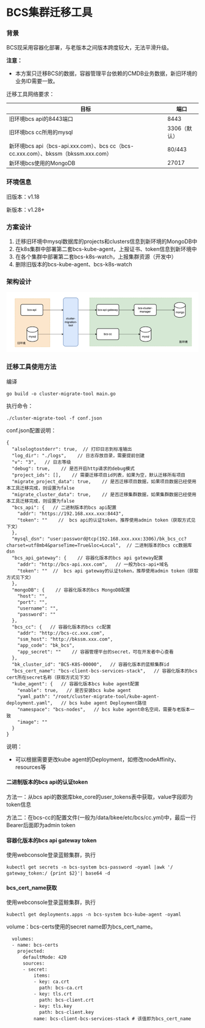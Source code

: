# BCS集群迁移工具

### 背景

BCS现采用容器化部署，与老版本之间版本跨度较大，无法平滑升级。

**注意：**

- 本方案只迁移BCS的数据，容器管理平台依赖的CMDB业务数据，新旧环境的业务ID需要一致。

迁移工具网络要求：

| 目标                                                         | 端口         |
| ------------------------------------------------------------ | ------------ |
| 旧环境bcs api的8443端口                                      | 8443         |
| 旧环境bcs cc所用的mysql                                      | 3306（默认） |
| 新环境bcs api（bcs-api.xxx.com）、bcs cc（bcs-cc.xxx.com）、bkssm（bkssm.xxx.com） | 80/443       |
| 新环境bcs使用的MongoDB                                       | 27017        |

### 环境信息

旧版本：v1.18

新版本：v1.28+

### 方案设计

1. 迁移旧环境中mysql数据库的projects和clusters信息到新环境的MongoDB中
2. 在k8s集群中部署第二套bcs-kube-agent，上报证书、token信息到新环境中
3. 在各个集群中部署第二套bcs-k8s-watch，上报集群资源（开发中）
4. 删除旧版本的bcs-kube-agent、bcs-k8s-watch

### 架构设计
![img.png](img.png)

### 迁移工具使用方法

编译

```
go build -o cluster-migrate-tool main.go
```

执行命令：

```
./cluster-migrate-tool -f conf.json
```

conf.json配置说明：

```
{
  "alsologtostderr": true,  // 打印日志到标准输出
  "log_dir": "./logs",    // 日志存放目录，需要提前创建
  "v": "3",   // 日志等级
  "debug": true,    // 是否开启http请求的debug模式
  "project_ids": [],    // 需要迁移项目id列表，如果为空，默认迁移所有项目
  "migrate_project_data": true,    // 是否迁移项目数据，如果项目数据已经使用本工具迁移完成，则设置为false
  "migrate_cluster_data": true,    // 是否迁移集群数据，如果集群数据已经使用本工具迁移完成，则设置为false
  "bcs_api": {   // 二进制版本的bcs api配置
    "addr": "https://192.168.xxx.xxx:8443",
    "token": ""    //  bcs api的认证token，推荐使用admin token（获取方式见下文）
  },
  "mysql_dsn": "user:password@tcp(192.168.xxx.xxx:3306)/bk_bcs_cc?charset=utf8mb4&parseTime=True&loc=Local",  // 二进制版本的bcs cc数据库dsn
  "bcs_api_gateway": {    // 容器化版本的bcs api gateway配置
    "addr": "http://bcs-api.xxx.com",   // 一般为bcs-api+域名
    "token": ""  //  bcs api gateway的认证token，推荐使用admin token（获取方式见下文）
  },
  "mongoDB": {    // 容器化版本的bcs MongoDB配置
    "host": "",
    "port": "",
    "username": "",
    "password": ""
  },
  "bcs_cc": {   // 容器化版本的bcs cc配置
    "addr": "http://bcs-cc.xxx.com",
    "ssm_host": "http://bkssm.xxx.com",
    "app_code": "bk_bcs",
    "app_secret": ""    // 容器管理平台的secret，可在开发者中心查看
  },
  "bk_cluster_id": "BCS-K8S-00000",   // 容器化版本的蓝鲸集群id
  "bcs_cert_name": "bcs-client-bcs-services-stack",   // 容器化版本的bcs cert所在secret名称（获取方式见下文）
  "kube_agent": {   // 容器化版本bcs kube agent配置
    "enable": true,   // 是否安装bcs kube agent
    "yaml_path": "/root/cluster-migrate-tool/kube-agent-deployment.yaml",   // bcs kube agent Deployment路径
    "namespace": "bcs-nodes",   // bcs kube agent命名空间，需要与老版本一致
    "image": ""
  }
}
```

说明：

- 可以根据需要更改kube agent的Deployment，如修改nodeAffinity、resources等

#### **二进制版本的bcs api的认证token**

方法一：从bcs api的数据库bke_core的user_tokens表中获取，value字段即为token信息

方法二：在bcs-cc的配置文件(一般为/data/bkee/etc/bcs/cc.yml)中，最后一行Bearer后面即为admin token

#### 容器化版本的bcs api gateway token

使用webconsole登录蓝鲸集群，执行

```
kubectl get secrets -n bcs-system bcs-password -oyaml |awk '/  gateway_token:/ {print $2}'| base64 -d
```

#### bcs_cert_name获取

使用webconsole登录蓝鲸集群，执行

```
kubectl get deployments.apps -n bcs-system bcs-kube-agent -oyaml
```

volume：bcs-certs使用的secret name即为bcs_cert_name。

      volumes:
	  - name: bcs-certs
	    projected:
	      defaultMode: 420
	      sources:
	      - secret:
	          items:
	          - key: ca.crt
	            path: bcs-ca.crt
	          - key: tls.crt
	            path: bcs-client.crt
	          - key: tls.key
	            path: bcs-client.key
	          name: bcs-client-bcs-services-stack # 该值即为bcs_cert_name